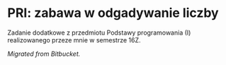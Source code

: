 # PRI: zabawa w odgadywanie liczby
Zadanie dodatkowe z przedmiotu Podstawy programowania (I) realizowanego przeze mnie w semestrze 16Z.

*Migrated from Bitbucket.*
